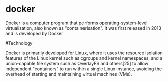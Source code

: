 # docker

Docker is a computer program that performs operating-system-level virtualisation, also known as "containerisation". It was first released in 2013 and is developed by Docker

#Technology

Docker is primarily developed for Linux, where it uses the resource isolation features of the Linux kernel such as cgroups and kernel namespaces, and a union-capable file system such as OverlayFS and others[25] to allow independent "containers" to run within a single Linux instance, avoiding the overhead of starting and maintaining virtual machines (VMs).
